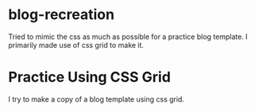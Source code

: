 # blog-recreation
Tried to mimic the css as much as possible for a practice blog template. I primarily made use of css grid to make it.

# Practice Using CSS Grid
I try to make a copy of a blog template using css grid.
